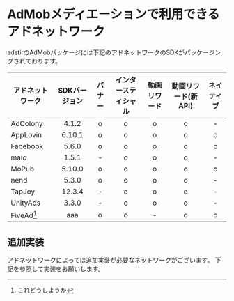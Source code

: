 # AdMobメディエーションで利用できるアドネットワーク

adstirのAdMobパッケージには下記のアドネットワークのSDKがパッケージングされております。

アドネットワーク|SDKバージョン|バナー|インタースティシャル|動画リワード|動画リワード(新API)|ネイティブ
---| :-: |:-:|:-:|:-:|:-:|:-:
AdColony|4.1.2| o | o | o | o | -
AppLovin|6.10.1| o | o | o | o | o
Facebook|5.6.0| o | o | o | o | o
maio    |1.5.1| - | o | o | o | -
MoPub   |5.10.0| o | o | o | o | o
nend    |5.3.0| o | o | o | o | - 
TapJoy  |12.3.4| - | o | o | o | - 
UnityAds|3.3.0| - | o | o | o | - 
FiveAd[^1]|aaa| o | o | - | o | o

[^1]: これどうしようか

## 追加実装

アドネットワークによっては追加実装が必要なネットワークがございます。
下記を参照して実装をお願いします。
